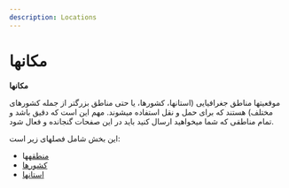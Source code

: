 ```yaml
---
description: Locations
---
```


# مکانها

**مکانها**

موقعیتها مناطق جغرافیایی \(استانها، کشورها، یا حتی مناطق بزرگتر از جمله کشورهای مختلف\) هستند که برای حمل و نقل استفاده میشوند. مهم این است که دقیق باشد و تمام مناطقی که شما میخواهید ارسال کنید باید در این صفحات گنجانده و فعال شود.

این بخش شامل فصلهای زیر است:

* [منطقه](mailto:@)ها
* [کشورها](mailto:@)
* [استانها](mailto:@)

